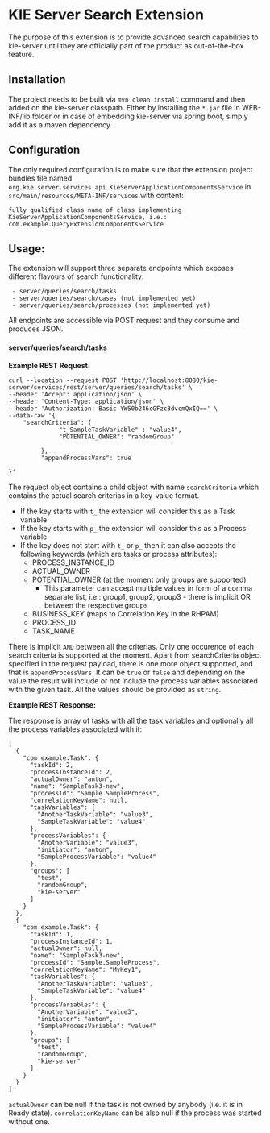 KIE Server Search Extension
============================
The purpose of this extension is to provide advanced search capabilities to kie-server until they are officially part of the product as out-of-the-box feature.



Installation
------------------------------

The project needs to be built via `mvn clean install` command and then added on the kie-server classpath. Either by installing the `*.jar` file in WEB-INF/lib folder or in case of embedding kie-server via spring boot, simply add it as a maven dependency.


Configuration
------------------------------
The only required configuration is to make sure that the extension project bundles file named `org.kie.server.services.api.KieServerApplicationComponentsService` in `src/main/resources/META-INF/services` with content:

```
fully qualified class name of class implementing KieServerApplicationComponentsService, i.e.:
com.example.QueryExtensionComponentsService
```

Usage:
------------------------------
The extension will support three separate endpoints which exposes different flavours of search functionality:
```
 - server/queries/search/tasks
 - server/queries/search/cases (not implemented yet)
 - server/queries/search/processes (not implemented yet)
 ```

 All endpoints are accessible via POST request and they consume and produces JSON.


####  server/queries/search/tasks

**Example REST Request:**

```
curl --location --request POST 'http://localhost:8080/kie-server/services/rest/server/queries/search/tasks' \
--header 'Accept: application/json' \
--header 'Content-Type: application/json' \
--header 'Authorization: Basic YW50b246cGFzc3dvcmQxIQ==' \
--data-raw '{
    "searchCriteria": {
              "t_SampleTaskVariable" : "value4",
              "POTENTIAL_OWNER": "randomGroup"
              
         },
         "appendProcessVars": true
        
}'

```

The request object contains a child object with name `searchCriteria` which contains the actual search criterias in a key-value format.

 - If the key starts with `t_` the extension will consider this as a Task variable
 - If the key starts with `p_` the extension will consider this as a Process variable
 - If the key does not start with `t_` or `p_` then it can also accepts the following keywords (which are tasks or process attributes):
   - PROCESS_INSTANCE_ID
   - ACTUAL_OWNER
   - POTENTIAL_OWNER (at the moment only groups are supported)
     - This parameter can accept multiple values in form of a comma separate list, i.e.: group1, group2, group3 - there is implicit OR between the respective groups
   - BUSINESS_KEY (maps to Correlation Key in the RHPAM)
   - PROCESS_ID
   - TASK_NAME

There is implicit `AND` between all the criterias. Only one occurence of each search criteria is supported at the moment.
Apart from searchCriteria object specified in the request payload, there is one more object supported, and that is `appendProcessVars`. It can be `true` or `false` and depending on the value the result will include or not include the process variables associated with the given task. All the values should be provided as `string`.

**Example REST Response:**

The response is array of tasks with all the task variables and optionally all the process variables associated with it:
```
[
  {
    "com.example.Task": {
      "taskId": 2,
      "processInstanceId": 2,
      "actualOwner": "anton",
      "name": "SampleTask3-new",
      "processId": "Sample.SampleProcess",
      "correlationKeyName": null,
      "taskVariables": {
        "AnotherTaskVariable": "value3",
        "SampleTaskVariable": "value4"
      },
      "processVariables": {
        "AnotherVariable": "value3",
        "initiator": "anton",
        "SampleProcessVariable": "value4"
      },
      "groups": [
        "test",
        "randomGroup",
        "kie-server"
      ]
    }
  },
  {
    "com.example.Task": {
      "taskId": 1,
      "processInstanceId": 1,
      "actualOwner": null,
      "name": "SampleTask3-new",
      "processId": "Sample.SampleProcess",
      "correlationKeyName": "MyKey1",
      "taskVariables": {
        "AnotherTaskVariable": "value3",
        "SampleTaskVariable": "value4"
      },
      "processVariables": {
        "AnotherVariable": "value3",
        "initiator": "anton",
        "SampleProcessVariable": "value4"
      },
      "groups": [
        "test",
        "randomGroup",
        "kie-server"
      ]
    }
  }
]
```

`actualOwner` can be null if the task is not owned by anybody (i.e. it is in Ready state).
`correlationKeyName` can be also null if the process was started without one.





